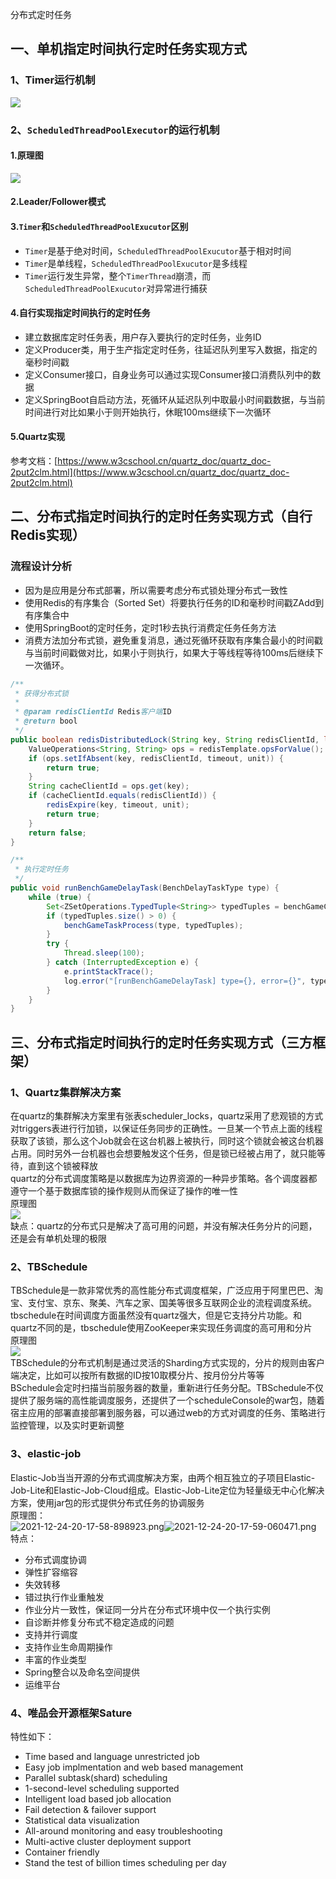 分布式定时任务
<a name="itlC9"></a>
## 一、单机指定时间执行定时任务实现方式
<a name="RJ05Q"></a>
### 1、Timer运行机制
![](https://cdn.nlark.com/yuque/0/2021/webp/396745/1640348266893-bb04ca23-2484-4329-bc3c-4f1635c62c39.webp#averageHue=%23b3d3a6&clientId=u3c240b6a-4330-4&from=paste&id=u19aadbee&originHeight=540&originWidth=960&originalType=url&ratio=1&rotation=0&showTitle=false&status=done&style=shadow&taskId=u85b93af5-b345-4e64-aef0-e6e6b20ed48&title=)
<a name="rfOQR"></a>
### 2、`ScheduledThreadPoolExecutor`的运行机制
<a name="d9yI5"></a>
#### 1.原理图
![](https://cdn.nlark.com/yuque/0/2021/webp/396745/1640348266986-bde4758f-3086-400a-842a-d2a8cf1b40da.webp#averageHue=%23fbf5ee&clientId=u3c240b6a-4330-4&from=paste&id=uec5d9094&originHeight=540&originWidth=960&originalType=url&ratio=1&rotation=0&showTitle=false&status=done&style=shadow&taskId=ub7eee315-c080-4a24-ab5f-236332552af&title=)
<a name="sr2Kd"></a>
#### 2.Leader/Follower模式
<a name="LFPJB"></a>
#### 3.`Timer`和`ScheduledThreadPoolExucutor`区别

- `Timer`是基于绝对时间，`ScheduledThreadPoolExucutor`基于相对时间
- `Timer`是单线程，`ScheduledThreadPoolExucutor`是多线程
- `Timer`运行发生异常，整个`TimerThread`崩溃，而`ScheduledThreadPoolExucutor`对异常进行捕获
<a name="Gnmuz"></a>
#### 4.自行实现指定时间执行的定时任务

- 建立数据库定时任务表，用户存入要执行的定时任务，业务ID
- 定义Producer类，用于生产指定定时任务，往延迟队列里写入数据，指定的毫秒时间戳
- 定义Consumer接口，自身业务可以通过实现Consumer接口消费队列中的数据
- 定义SpringBoot自启动方法，死循环从延迟队列中取最小时间戳数据，与当前时间进行对比如果小于则开始执行，休眠100ms继续下一次循环
<a name="JtImA"></a>
#### 5.Quartz实现
参考文档：[https://www.w3cschool.cn/quartz_doc/quartz_doc-2put2clm.html](https://www.w3cschool.cn/quartz_doc/quartz_doc-2put2clm.html)
<a name="sdw6J"></a>
## 二、分布式指定时间执行的定时任务实现方式（自行Redis实现）
<a name="FH0tc"></a>
### 流程设计分析

- 因为是应用是分布式部署，所以需要考虑分布式锁处理分布式一致性
- 使用Redis的有序集合（Sorted Set）将要执行任务的ID和毫秒时间戳ZAdd到有序集合中
- 使用SpringBoot的定时任务，定时1秒去执行消费定任务任务方法
- 消费方法加分布式锁，避免重复消息，通过死循环获取有序集合最小的时间戳与当前时间戳做对比，如果小于则执行，如果大于等线程等待100ms后继续下一次循环。
```java
/**
 * 获得分布式锁
 *
 * @param redisClientId Redis客户端ID
 * @return bool
 */
public boolean redisDistributedLock(String key, String redisClientId, long timeout, TimeUnit unit) {
    ValueOperations<String, String> ops = redisTemplate.opsForValue();
    if (ops.setIfAbsent(key, redisClientId, timeout, unit)) {
        return true;
    }
    String cacheClientId = ops.get(key);
    if (cacheClientId.equals(redisClientId)) {
        redisExpire(key, timeout, unit);
        return true;
    }
    return false;
}

/**
 * 执行定时任务
 */
public void runBenchGameDelayTask(BenchDelayTaskType type) {
    while (true) {
        Set<ZSetOperations.TypedTuple<String>> typedTuples = benchGameCacheService.benchGameTaskZRange(type);
        if (typedTuples.size() > 0) {
            benchGameTaskProcess(type, typedTuples);
        }
        try {
            Thread.sleep(100);
        } catch (InterruptedException e) {
            e.printStackTrace();
            log.error("[runBenchGameDelayTask] type={}, error={}", type.getData(), e);
        }
    }
}
```
<a name="JP1YJ"></a>
## 三、分布式指定时间执行的定时任务实现方式（三方框架）
<a name="iR3NP"></a>
### 1、Quartz集群解决方案
在quartz的集群解决方案里有张表scheduler_locks，quartz采用了悲观锁的方式对triggers表进行行加锁，以保证任务同步的正确性。一旦某一个节点上面的线程获取了该锁，那么这个Job就会在这台机器上被执行，同时这个锁就会被这台机器占用。同时另外一台机器也会想要触发这个任务，但是锁已经被占用了，就只能等待，直到这个锁被释放<br />quartz的分布式调度策略是以数据库为边界资源的一种异步策略。各个调度器都遵守一个基于数据库锁的操作规则从而保证了操作的唯一性<br />原理图<br />![](https://cdn.nlark.com/yuque/0/2021/webp/396745/1640348266913-af0966ab-85a3-4cf8-b2df-6963a0d69254.webp#averageHue=%23f8f8f8&clientId=u3c240b6a-4330-4&from=paste&id=u0e8ad1d1&originHeight=196&originWidth=506&originalType=url&ratio=1&rotation=0&showTitle=false&status=done&style=shadow&taskId=u377accdf-bd4e-4e56-933a-f4821f90506&title=)<br />缺点：quartz的分布式只是解决了高可用的问题，并没有解决任务分片的问题，还是会有单机处理的极限
<a name="gtHeo"></a>
### 2、TBSchedule
TBSchedule是一款非常优秀的高性能分布式调度框架，广泛应用于阿里巴巴、淘宝、支付宝、京东、聚美、汽车之家、国美等很多互联网企业的流程调度系统。tbschedule在时间调度方面虽然没有quartz强大，但是它支持分片功能。和quartz不同的是，tbschedule使用ZooKeeper来实现任务调度的高可用和分片<br />原理图<br />![](https://cdn.nlark.com/yuque/0/2021/webp/396745/1640348266933-8562e465-a2e0-40fe-994e-75397284e5a6.webp#averageHue=%23bff7c0&clientId=u3c240b6a-4330-4&from=paste&id=ufb9b9696&originHeight=381&originWidth=539&originalType=url&ratio=1&rotation=0&showTitle=false&status=done&style=shadow&taskId=u5a9cd54b-ca65-4acc-9ad0-39a241ddba8&title=)<br />TBSchedule的分布式机制是通过灵活的Sharding方式实现的，分片的规则由客户端决定，比如可以按所有数据的ID按10取模分片、按月份分片等等<br />BSchedule会定时扫描当前服务器的数量，重新进行任务分配。TBSchedule不仅提供了服务端的高性能调度服务，还提供了一个scheduleConsole的war包，随着宿主应用的部署直接部署到服务器，可以通过web的方式对调度的任务、策略进行监控管理，以及实时更新调整
<a name="oYMcl"></a>
### 3、elastic-job
Elastic-Job当当开源的分布式调度解决方案，由两个相互独立的子项目Elastic-Job-Lite和Elastic-Job-Cloud组成。Elastic-Job-Lite定位为轻量级无中心化解决方案，使用jar包的形式提供分布式任务的协调服务<br />原理图：<br />![2021-12-24-20-17-58-898923.png](https://cdn.nlark.com/yuque/0/2021/png/396745/1640348476985-ad53823e-9fe6-4ad9-b018-3a19edf596b1.png#averageHue=%23d3debc&clientId=u3c240b6a-4330-4&from=ui&id=u5007573e&originHeight=643&originWidth=1080&originalType=binary&ratio=1&rotation=0&showTitle=false&size=2087410&status=done&style=shadow&taskId=u5272a36c-a04f-4357-9cbd-13b8c0a2cab&title=)![2021-12-24-20-17-59-060471.png](https://cdn.nlark.com/yuque/0/2021/png/396745/1640348477004-2687d664-c692-45a8-bf7b-dfb0c32920b1.png#averageHue=%23cec886&clientId=u3c240b6a-4330-4&from=ui&id=u9b58f9a0&originHeight=653&originWidth=1080&originalType=binary&ratio=1&rotation=0&showTitle=false&size=2119873&status=done&style=shadow&taskId=u70495ac7-3e00-4686-8f88-ee7bcb5f175&title=)<br />特点：

- 分布式调度协调
- 弹性扩容缩容
- 失效转移
- 错过执行作业重触发
- 作业分片一致性，保证同一分片在分布式环境中仅一个执行实例
- 自诊断并修复分布式不稳定造成的问题
- 支持并行调度
- 支持作业生命周期操作
- 丰富的作业类型
- Spring整合以及命名空间提供
- 运维平台
<a name="olQ8i"></a>
### 4、唯品会开源框架Sature
特性如下：

- Time based and language unrestricted job
- Easy job implmentation and web based management
- Parallel subtask(shard) scheduling
- 1-second-level scheduling supported
- Intelligent load based job allocation
- Fail detection & failover support
- Statistical data visualization
- All-around monitoring and easy troubleshooting
- Multi-active cluster deployment support
- Container friendly
- Stand the test of billion times scheduling per day
